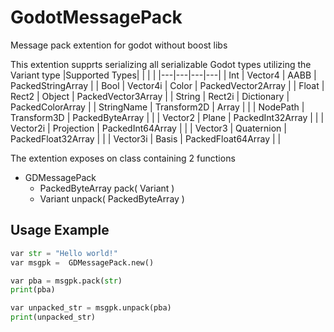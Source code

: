 # GodotMessagePack
Message pack extention for godot without boost libs

This extention supprts serializing all serializable Godot types utilizing the Variant type
|Supported Types| | | |
|---|---|---|---|
| Int | Vector4 |  AABB | PackedStringArray |
| Bool | Vector4i | Color | PackedVector2Array |
| Float | Rect2 |  Object | PackedVector3Array |
| String | Rect2i |  Dictionary | PackedColorArray |
| StringName | Transform2D | Array | |
| NodePath | Transform3D |  PackedByteArray | |
| Vector2 | Plane | PackedInt32Array | |
| Vector2i | Projection | PackedInt64Array | |
| Vector3 | Quaternion | PackedFloat32Array | |
| Vector3i | Basis | PackedFloat64Array | |

The extention exposes on class containing 2 functions
- GDMessagePack
  - PackedByteArray pack( Variant )
  - Variant unpack( PackedByteArray )

## Usage Example
```py
var str = "Hello world!"
var msgpk =  GDMessagePack.new()

var pba = msgpk.pack(str)
print(pba)

var unpacked_str = msgpk.unpack(pba)
print(unpacked_str)
```

